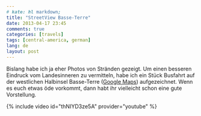 ```yaml
---
# kate: hl markdown;
title: "StreetView Basse-Terre"
date: 2013-04-17 23:45
comments: true
categories: [travels]
tags: [central-america, german]
lang: de
layout: post
---
```


Bislang habe ich ja eher Photos von Stränden gezeigt. Um einen besseren
Eindruck vom Landesinneren zu vermitteln, habe ich ein Stück Busfahrt auf der
westlichen Halbinsel Basse-Terre ([Google Maps][BT]) aufgezeichnet. Wenn es euch
etwas öde vorkommt, dann habt ihr vielleicht schon eine gute Vorstellung.

[BT]: https://maps.google.de/maps?q=16.138837,-61.741905&num=1&t=m&z=11&iwloc=A "Link zu Google-Maps"

{% include video id="thNIYD3ze5A" provider="youtube" %}
